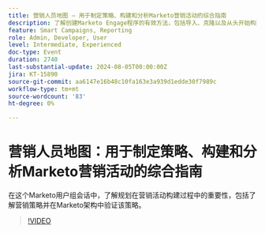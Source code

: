 ```yaml
---
title: 营销人员地图 — 用于制定策略、构建和分析Marketo营销活动的综合指南
description: 了解创建Marketo Engage程序的有效方法，包括导入、克隆以及从头开始构建。 自定义Marketo Engage模板以符合品牌标准并管理资产和期间成本。
feature: Smart Campaigns, Reporting
role: Admin, Developer, User
level: Intermediate, Experienced
doc-type: Event
duration: 2740
last-substantial-update: 2024-08-05T00:00:00Z
jira: KT-15890
source-git-commit: aa6147e16b48c10fa163e3a939d1edde30f7989c
workflow-type: tm+mt
source-wordcount: '83'
ht-degree: 0%

---
```



# 营销人员地图：用于制定策略、构建和分析Marketo营销活动的综合指南

在这个Marketo用户组会话中，了解规划在营销活动构建过程中的重要性，包括了解营销策略并在Marketo架构中验证该策略。

>[!VIDEO](https://video.tv.adobe.com/v/3432223/?learn=on)
